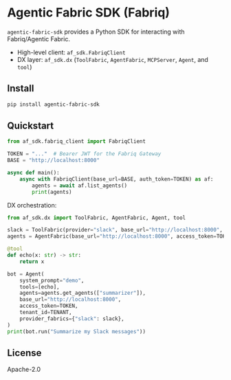 # Agentic Fabric SDK (Fabriq)

`agentic-fabric-sdk` provides a Python SDK for interacting with Fabriq/Agentic Fabric.

- High-level client: `af_sdk.FabriqClient`
- DX layer: `af_sdk.dx` (`ToolFabric`, `AgentFabric`, `MCPServer`, `Agent`, and `tool`)

## Install

```bash
pip install agentic-fabric-sdk
```

## Quickstart

```python
from af_sdk.fabriq_client import FabriqClient

TOKEN = "..."  # Bearer JWT for the Fabriq Gateway
BASE = "http://localhost:8000"

async def main():
    async with FabriqClient(base_url=BASE, auth_token=TOKEN) as af:
        agents = await af.list_agents()
        print(agents)
```

DX orchestration:

```python
from af_sdk.dx import ToolFabric, AgentFabric, Agent, tool

slack = ToolFabric(provider="slack", base_url="http://localhost:8000", access_token=TOKEN, tenant_id=TENANT)
agents = AgentFabric(base_url="http://localhost:8000", access_token=TOKEN, tenant_id=TENANT)

@tool
def echo(x: str) -> str:
    return x

bot = Agent(
    system_prompt="demo",
    tools=[echo],
    agents=agents.get_agents(["summarizer"]),
    base_url="http://localhost:8000",
    access_token=TOKEN,
    tenant_id=TENANT,
    provider_fabrics={"slack": slack},
)
print(bot.run("Summarize my Slack messages"))
```

## License

Apache-2.0
